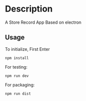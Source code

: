 # Description

A Store Record App Based on electron

## Usage

To initialize, First Enter
```
npm install
```



For testing:
```
npm run dev
```

For packaging:
```
npm run dist
```
